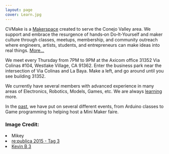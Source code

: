 ```yaml
---
layout: page
cover: Learn.jpg
---
```


CVMake is a [Makerspace](/faq) created to serve the Conejo Valley area.  We support and embrace the resurgence of hands‐on Do‐It‐Yourself and maker culture through classes, meetups, membership, and community outreach where engineers, artists, students, and entrepreneurs can make ideas into real things. [More...](/about)

We meet every Thursday from 7PM to 9PM at the Axicom office 31352 Via Colinas #104, Westlake Village, CA 91362. Enter the business park near the intersection of Via Colinas and La Baya. Make a left, and go around until you see building 31352.

We currently have several members with advanced experience in many areas of Electronics, Robotics, Models, Games, etc. We are always [learning](/learn) more.

In the [past](/past), we have put on several different events, from Arduino classes to Game programming to helping host a Mini Maker faire.

### Image Credit:

 <li> Mikey
 <li><a href="https://www.flickr.com/photos/re-publica/17202693787/">re:publica 2015 - Tag 3</a>
 <li><a href="http://flickr.com/photos/22850192@N03/6322409939">Kevin B 3</a>

